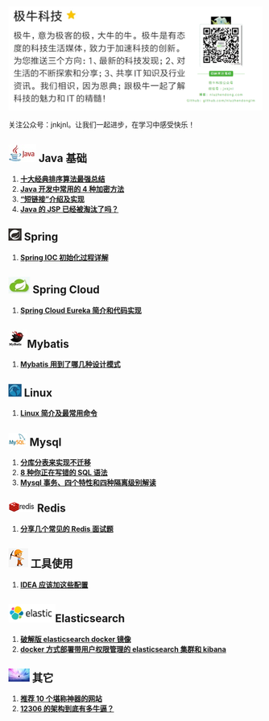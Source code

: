 ![1569832933862](images/1569832933862.png)

关注公众号：jnkjnl。让我们一起进步，在学习中感受快乐！



## ![](images/java_logo.jpg) Java 基础

1. [**十大经典排序算法最强总结**](https://mp.weixin.qq.com/s?__biz=MzIzNDkwMTI3MQ==&mid=2247483790&idx=1&sn=df53657605e02dea480ab08928fc57c0&chksm=e8ee1bf6df9992e01718ab519520a46977ea52df63c739c298503321e3babac315e2d5bb0df7&token=1716705143&lang=zh_CN#rd)
2. **[Java 开发中常用的 4 种加密方法](https://mp.weixin.qq.com/s?__biz=MzIzNDkwMTI3MQ==&mid=2247483827&idx=1&sn=1996c2f593783e808817babee2a7e822&chksm=e8ee1bcbdf9992dd45ec12b697634326271615beef50700db5eb5e46d91aa731b14ada4e2e75&token=408633767&lang=zh_CN#rd)**
3. **[“短链接”介绍及实现](https://mp.weixin.qq.com/s?__biz=MzIzNDkwMTI3MQ==&mid=2247483846&idx=1&sn=5db337ea880fa244470323918c5490b9&chksm=e8ee1bbedf9992a8e1f4e567c8192ebf0d1d9f4052f4f4cf53e09bb968a3669d2489717bab70&token=1367074363&lang=zh_CN#rd)**
4. **[Java 的 JSP 已经被淘汰了吗？](https://mp.weixin.qq.com/s?__biz=MzIzNDkwMTI3MQ==&mid=2247483855&idx=1&sn=44918a35c76664ec638234bef27809bf&chksm=e8ee1bb7df9992a11b75762f77ba1af8694286d98316ac9c5d77543fde8a7a5cf5b32f08d6e5&token=1331035447&lang=zh_CN#rd)**





## ![1569833137315](images/1569833137315.png) Spring

1. [**Spring IOC 初始化过程详解**](https://mp.weixin.qq.com/s?__biz=MzIzNDkwMTI3MQ==&mid=2247483767&idx=1&sn=9aec0d7aef4a88a1d6e8cdeddfcc35dd&chksm=e8ee1b0fdf9992194c54952a6104b39b1292982ad40943cca5bf82d6c8f762269ccd8334199f&token=1128304733&lang=zh_CN#rd)





## ![](images/spring_cloud_logo.jpg) Spring Cloud

1. **[Spring Cloud Eureka 简介和代码实现](https://mp.weixin.qq.com/s?__biz=MzIzNDkwMTI3MQ==&mid=2247483863&idx=1&sn=52e65861f6bb09caeafc7df8a0a9c338&chksm=e8ee1bafdf9992b97635b76dd92eb1dd1fa0afc28fd4720db2eb28c045e4a9e81f73c8967e7f&token=1488902983&lang=zh_CN#rd)**





## ![](images/mybatis_logo.jpg)Mybatis

1. **[Mybatis 用到了哪几种设计模式](https://mp.weixin.qq.com/s?__biz=MzIzNDkwMTI3MQ==&mid=2247483816&idx=1&sn=ceb234e24d1d779dfab599d3565aa2da&chksm=e8ee1bd0df9992c6554b9cd39007160261fcf9ee6bd00a0c9fd06d7ea6f224b261569858b9cb&token=332542580&lang=zh_CN#rd)**





## ![linux_logo](images/linux_logo.png) Linux

1. **[Linux 简介及最常用命令](https://mp.weixin.qq.com/s?__biz=MzIzNDkwMTI3MQ==&mid=2247483754&idx=1&sn=73f2ddbba47f2653cd777e9db1d9e187&chksm=e8ee1b12df999204f285c3a81579d6edee51ad725ab606f9cbaa9c1a8aea0f60d0e561d24509&token=1128304733&lang=zh_CN#rd)**





## ![mysql_logo](images/mysql_logo.png) Mysql

1. **[分库分表来实现不迁移](https://mp.weixin.qq.com/s?__biz=MzIzNDkwMTI3MQ==&mid=2247483763&idx=1&sn=9ec842f1c5578069cbc28a4d6b09bb3a&chksm=e8ee1b0bdf99921d1b21b2b91cbfd0702f5c1c34bdce498be6bda8c6da9ecd1bf89272c482fb&token=1128304733&lang=zh_CN#rd)**
2. **[8 种你正在写错的 SQL 语法](https://mp.weixin.qq.com/s?__biz=MzIzNDkwMTI3MQ==&mid=2247483822&idx=1&sn=ff15d9bc36a3bfa08011f535952aaa81&chksm=e8ee1bd6df9992c0556037001f8b30f1268856ee9631ba40e81efe670a2a25787cfab47496dd&token=594738703&lang=zh_CN#rd)**
3. **[Mysql 事务、四个特性和四种隔离级别解读](https://mp.weixin.qq.com/s?__biz=MzIzNDkwMTI3MQ==&mid=2247483837&idx=1&sn=18ac1c1d704bef13e04b5995c930c676&chksm=e8ee1bc5df9992d3348444936154ce5dbbe8db80762282a330fa30728753161ca2d676b17474&token=408633767&lang=zh_CN#rd)**





## ![redis_logo](images/redis_logo.png) Redis

1. **[分享几个常见的 Redis 面试题](https://mp.weixin.qq.com/s?__biz=MzIzNDkwMTI3MQ==&mid=2247483771&idx=1&sn=71cc23d998d8d15d245fd847c1446942&chksm=e8ee1b03df999215d920c00f278d467b932fd55b01b965f95acca02bf63d9355dde5c55dcf27&token=1128304733&lang=zh_CN#rd)**





## ![](images/tools_logo.png) 工具使用

1. **[IDEA 应该加这些配置](https://mp.weixin.qq.com/s?__biz=MzIzNDkwMTI3MQ==&mid=2247483780&idx=1&sn=7c41b82b709a2fd7f1ac6200e0935a09&chksm=e8ee1bfcdf9992eaffdba0477ce59ca39805c249ea01f2527473f92de52df3f56001da64e153&token=240401638&lang=zh_CN#rd)**





## <img src="images/elasticsearch_logo.png" alt="elasticsearch_logo" style="zoom:80%;" />Elasticsearch

1. **[破解版 elasticsearch docker 镜像](https://mp.weixin.qq.com/s?__biz=MzIzNDkwMTI3MQ==&mid=2247483868&idx=1&sn=e06680b2e47ad102ee9a1d4d51450c13&chksm=e8ee1ba4df9992b2ea3505728d1e0601b54395ef1adbc2b2eeaa43e6fa699f288ec1948d6be8&token=1402633157&lang=zh_CN#rd)**
2. **[docker 方式部署带用户权限管理的 elasticsearch 集群和 kibana](https://mp.weixin.qq.com/s?__biz=MzIzNDkwMTI3MQ==&mid=2247483872&idx=1&sn=5026140ff35472a6cacc86641b377ea5&chksm=e8ee1b98df99928e381604efd22834e04f820d3b444c05f5e7248950932ede632953d4c09328&token=1402633157&lang=zh_CN#rd)**





## ![](images/other_logo.jpg) 其它

1. **[推荐 10 个堪称神器的网站](https://mp.weixin.qq.com/s?__biz=MzIzNDkwMTI3MQ==&mid=2247483850&idx=1&sn=e51ccb17a6379adda1001249dfa7b0f0&chksm=e8ee1bb2df9992a48efcbd9c407a4c7e2929734e421ec8b5a40d78e7358de89e02c3c0127655&token=962470132&lang=zh_CN#rd)**
2. **[12306 的架构到底有多牛逼？](https://mp.weixin.qq.com/s?__biz=MzIzNDkwMTI3MQ==&mid=2247483892&idx=1&sn=73bfa90ae3475da9701892503de738df&chksm=e8ee1b8cdf99929ac472bb1e3dc1dd115189c34a8a58a9bd778cda904ffca686e44d40ad87ed&token=1402633157&lang=zh_CN#rd)**

